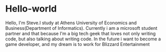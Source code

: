 # Hello-world
Hello, I'm Steve.I study at Athens University of Economics and Business(Department of Informatics). 
Currently i am a microsoft student partner and that because I'm a big tech geek that loves not only writing code, but also talking about writing code.
In the future i want to become a game developer, and my dream is to work for Blizzard Entertainment
